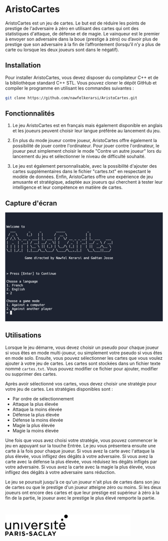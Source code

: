 # AristoCartes

AristoCartes est un jeu de cartes. Le but est de réduire les points de prestige de l'adversaire à zéro en utilisant des cartes qui ont des statistiques d'attaque, de défense et de magie. Le vainqueur est le premier à envoyer son adversaire dans la boue (prestige à zéro) ou d’avoir plus de prestige que son adversaire à la fin de l’affrontement (lorsqu’il n’y a plus de carte ou lorsque les deux joueurs sont dans le négatif).

## Installation
Pour installer AristoCartes, vous devez disposer du compilateur C++ et de la bibliothèque standard C++ STL. Vous pouvez cloner le dépôt GitHub et compiler le programme en utilisant les commandes suivantes :
```bash
git clone https://github.com/nawfelkerarsi/AristoCartes.git

```

## Fonctionnalités
1. Le jeu AristoCartes est en français mais également disponible en anglais et les joueurs peuvent choisir leur langue préférée au lancement du jeu. 

2. En plus du mode joueur contre joueur, AristoCartes offre également la possibilité de jouer contre l'ordinateur. Pour jouer contre l'ordinateur, le joueur peut simplement choisir le mode "Contre un autre joueur" lors du lancement du jeu et sélectionner le niveau de difficulté souhaité. 

3. Le jeu est également personnalisable, avec la possibilité d'ajouter des cartes supplémentaires dans le fichier "cartes.txt" en respectant le modèle de données. Enfin, AristoCartes offre une expérience de jeu amusante et stratégique, adaptée aux joueurs qui cherchent à tester leur intelligence et leur compétence en matière de cartes.

## Capture d'écran
![screenshot](https://raw.githubusercontent.com/nawfelkerarsi/AristoCartes/main/screenshot.png)
## Utilisations

Lorsque le jeu démarre, vous devez choisir un pseudo pour chaque joueur si vous êtes en mode multi-joueur, ou simplement votre pseudo si vous êtes en mode solo. Ensuite, vous pouvez sélectionner les cartes que vous voulez ajouter à votre jeu de cartes. Les cartes sont stockées dans un fichier texte nommé `cartes.txt`. Vous pouvez modifier ce fichier pour ajouter, modifier ou supprimer des cartes.

Après avoir sélectionné vos cartes, vous devez choisir une stratégie pour votre jeu de cartes. Les stratégies disponibles sont :
- Par ordre de sélectionnement
- Attaque la plus élevée
- Attaque la moins élevée
- Défense la plus élevée
- Défense la moins élevée
- Magie la plus élevée
- Magie la moins élevée

Une fois que vous avez choisi votre stratégie, vous pouvez commencer le jeu en appuyant sur la touche Entrée. Le jeu vous présentera ensuite une carte à la fois pour chaque joueur. Si vous avez la carte avec l'attaque la plus élevée, vous infligez des dégâts à votre adversaire. Si vous avez la carte avec la défense la plus élevée, vous réduisez les dégâts infligés par votre adversaire. Si vous avez la carte avec la magie la plus élevée, vous infligez des dégâts à votre adversaire sans réduction.

Le jeu se poursuit jusqu'à ce qu'un joueur n'ait plus de cartes dans son jeu de cartes ou que le prestige d'un joueur atteigne zéro ou moins. Si les deux joueurs ont encore des cartes et que leur prestige est supérieur à zéro à la fin de la partie, le joueur avec le prestige le plus élevé remporte la partie.

<br>

<img src="https://raw.githubusercontent.com/nawfelkerarsi/PharmaMasque/main/static/pharmamasque/logoUPS%20dark.png#gh-light-mode-only" width="200"/><img src="https://raw.githubusercontent.com/nawfelkerarsi/PharmaMasque/main/static/pharmamasque/logoUPS%20white.png#gh-dark-mode-only" width="200"/>
